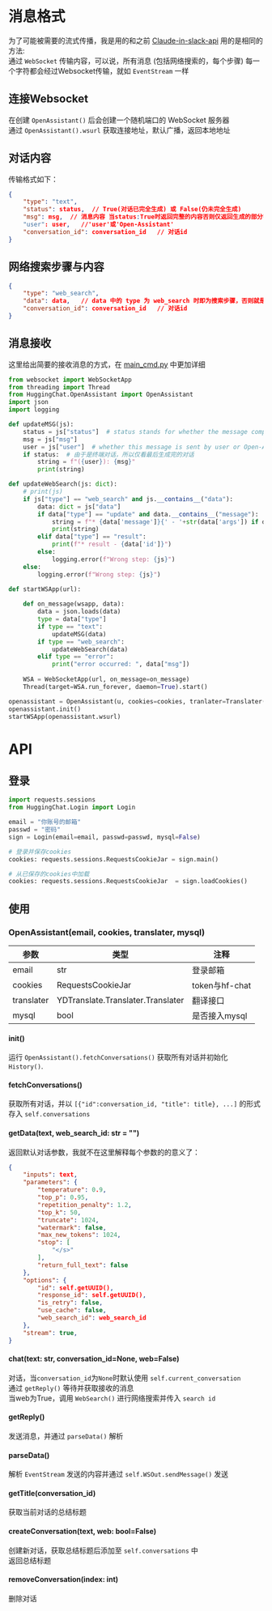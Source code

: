 # 消息格式
为了可能被需要的流式传播，我是用的和之前 [Claude-in-slack-api]() 用的是相同的方法:  
通过 `WebSocket` 传输内容，可以说，所有消息 (包括网络搜索的，每个步骤) 每一个字符都会经过Websocket传输，就如 `EventStream` 一样

## 连接Websocket
在创建 `OpenAssistant()` 后会创建一个随机端口的 WebSocket 服务器  
通过 `OpenAssistant().wsurl` 获取连接地址，默认广播，返回本地地址

## 对话内容
传输格式如下：
```json
{
    "type": "text",
    "status": status,  // True(对话已完全生成) 或 False(仍未完全生成)
    "msg": msg,  // 消息内容 当status:True时返回完整的内容否则仅返回生成的部分字符
    "user": user,   //'user'或'Open-Assistant'
    "conversation_id": conversation_id   // 对话id
}
```

## 网络搜索步骤与内容
```json
{
    "type": "web_search",
    "data": data,   // data 中的 type 为 web_search 时即为搜索步骤，否则就是搜索失败或是模型超载
    "conversation_id": conversation_id   // 对话id
}
```

## 消息接收
这里给出简要的接收消息的方式，在 [main_cmd.py](./Server/main_cmd.py) 中更加详细
```python
from websocket import WebSocketApp
from threading import Thread
from HuggingChat.OpenAssistant import OpenAssistant
import json
import logging

def updateMSG(js):
	status = js["status"]  # status stands for whether the message complete or still generating.
	msg = js["msg"]  
	user = js["user"]  # whether this message is sent by user or Open-Assistant.
	if status:  # 由于是终端对话，所以仅看最后生成完的对话
		string = f"({user}): {msg}"
		print(string)

def updateWebSearch(js: dict):
	# print(js)
	if js["type"] == "web_search" and js.__contains__("data"):
		data: dict = js["data"]
		if data["type"] == "update" and data.__contains__("message"):
			string = f"* {data['message']}{' - '+str(data['args']) if data.__contains__('args') else ''}"
			print(string)
		elif data["type"] == "result":
			print(f"* result - {data['id']}")
		else:
			logging.error(f"Wrong step: {js}")
	else:
		logging.error(f"Wrong step: {js}")

def startWSApp(url):
	
	def on_message(wsapp, data):
		data = json.loads(data)
		type = data["type"]
		if type == "text":
			updateMSG(data)
		if type == "web_search":
			updateWebSearch(data)
		elif type == "error":
			print("error occurred: ", data["msg"])
	
	WSA = WebSocketApp(url, on_message=on_message)
	Thread(target=WSA.run_forever, daemon=True).start()

openassistant = OpenAssistant(u, cookies=cookies, tranlater=Translater(), mysql=mysql)
openassistant.init()
startWSApp(openassistant.wsurl)
```

# API

## 登录
```python
import requests.sessions
from HuggingChat.Login import Login

email = "你账号的邮箱"
passwd = "密码"
sign = Login(email=email, passwd=passwd, mysql=False)

# 登录并保存cookies
cookies: requests.sessions.RequestsCookieJar = sign.main()

# 从已保存的cookies中加载
cookies: requests.sessions.RequestsCookieJar  = sign.loadCookies()
```

## 使用
### OpenAssistant(email, cookies, translater, mysql)

| 参数         | 类型                                | 注释            |
|------------|-----------------------------------|---------------|
| email      | str                               | 登录邮箱          |
| cookies    | RequestsCookieJar                 | token与hf-chat |
| translater | YDTranslate.Translater.Translater | 翻译接口          |
| mysql      | bool                              | 是否接入mysql     |

#### init()
运行 `OpenAssistant().fetchConversations()` 获取所有对话并初始化 `History()`.

#### fetchConversations()
获取所有对话，并以 `[{"id":conversation_id, "title": title}, ...]` 的形式存入 `self.conversations`

#### getData(text, web_search_id: str = "")
返回默认对话参数，我就不在这里解释每个参数的的意义了：
```json
{
    "inputs": text,
    "parameters": {
        "temperature": 0.9,
        "top_p": 0.95,
        "repetition_penalty": 1.2,
        "top_k": 50,
        "truncate": 1024,
        "watermark": false,
        "max_new_tokens": 1024,
        "stop": [
            "</s>"
        ],
        "return_full_text": false
    },
    "options": {
        "id": self.getUUID(),
        "response_id": self.getUUID(),
        "is_retry": false,
        "use_cache": false,
        "web_search_id": web_search_id
    },
    "stream": true,
}
```
#### chat(text: str, conversation_id=None, web=False)
对话，当`conversation_id`为`None`时默认使用 `self.current_conversation`  
通过 `getReply()` 等待并获取接收的消息   
当web为True，调用 `WebSearch()` 进行网络搜索并传入 `search id`

#### getReply()
发送消息，并通过 `parseData()` 解析

#### parseData()
解析 `EventStream` 发送的内容并通过 `self.WSOut.sendMessage()` 发送

#### getTitle(conversation_id)
获取当前对话的总结标题

#### createConversation(text, web: bool=False)
创建新对话，获取总结标题后添加至 `self.conversations` 中  
返回总结标题

#### removeConversation(index: int)
删除对话

